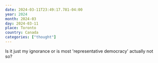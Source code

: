 ```yaml
---
date: 2024-03-11T23:49:17.781-04:00
year: 2024
month: 2024-03
day: 2024-03-11
place: Toronto
country: Canada
categories: ["thought"]
---
```

Is it just my ignorance or is most 'representative democracy' actually not so?
